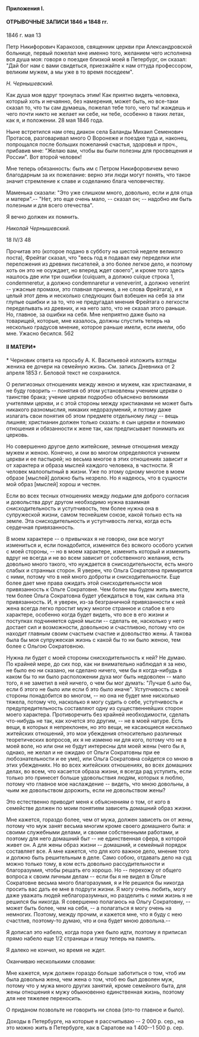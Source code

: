 #### **Приложения I.**

#### **ОТРЫВОЧНЫЕ ЗАПИСИ 1846 и 1848 гг.**

  1846 г. мая 13

  Петр Никифорович Каракозов, священник церкви при Александровской больнице, первый пожелал мне именно того, желанием чего исполнена вся душа моя: говоря о поездке близкой моей в Петербург, он сказал: "Дай бог нам с вами свидеться, приезжайте к нам оттуда профессором, великим мужем, а мы уже в то время поседеем".

*Н. Чернышевский.*

  Как душа моя вдруг тронулась этим! Как приятно видеть человека, который хоть и нечаянно, без намерения, может быть, но все-таки сказал то, что ты сам думаешь, пожелал тебе того, чего ты! жаждешь и чего почти никто не желает ни себе, ни тебе, особенно в таких летах, как я, и положении. 28 мая 1846 года.

  Ныне встретился нам отец диакон села Баланды Михаил Семенович Протасов, разговаривал много О Воронеже и поездке туда и, наконец, попрощался после больших пожеланий счастья, здоровья и проч., прибавив мне: "Желаю вам, чтобы вы были полезны для просвещения и России". Вот второй человек!

  Мне теперь обязанность: быть им с Петром Никифоровичем вечно благодарным за их пожелание: верно эти люди могут понять, что такое значит стремление к славе и соделанию блага человечеству.

  Маменька сказали: "Это уже слишком много, довольно, если и для отца и матери".-- "Нет, это еще очень мало, -- сказал он; -- надобно им быть полезным и для всего отечества".

  Я вечно должен их помнить.

*Николай Чернышевский.*

  18 IV/3 48

  Прочитав это (которое подано в субботу на шестой неделе великого поста), Фрейтаг сказал, что "весь год я подавал ему переделки или переложения из древних писателей, а это более легкое дело, и поэтому хоть он это не осуждает, но вперед ждет своего", и кроме того здесь нашлось две или три ошибки (cuiquam, a должно cuique строка 1, condemneretur, а должно condemnaretur и veneverint, а должно venerint -- ужасные промахи, это главная причина, а не слова Фрейтага), и я целый этот день и несколько следующих был взбешен на себя за эти глупые ошибки и за то, что не предугадал мнения Фрейтага о легкости переделывать из древних, и на него зато, что не сказал этого раньше. Но, главное, за ошибки на себя. Мне неприятно даже было на товарищей, которые, мне казалось, должны спустить теперь на несколько градусов мнение, которое раньше имели, если имели, обо мне. Ужасно бесился. 562

#### **II МАТЕРИ\***

  \* Черновик ответа на просьбу А. К. Васильевой изложить взгляды жениха ее дочери на семейную жизнь. См. запись Дневника от 2 апреля 1853 г. Беловой текст не сохранился.

  

  О религиозных отношениях между женою и мужем, как христианами, я не буду говорить -- понятия об этом установлены учением церкви о таинстве брака; учение церкви подробно объяснено великими учителями церкви, и с этой стороны между христианами не может быть никакого разномыслия, никаких недоразумений, и потому даже излагать свои понятия об этом предмете отдельному лицу -- вещь лишняя; христианин должен только сказать: я сын церкви и понимаю отношения и обязанности к жене так, как предписывает понимать их церковь.

  Но совершенно другое дело житейские, земные отношения между мужем и женою. Конечно, и они во многом определяются учением церкви и ее пастырей; но весьма многое в этих отношениях зависит и от характера и образа мыслей каждого человека, в частности. Я человек малоопытный в жизни. Уже по этому одному многое в моем образе [мыслей] должно быть незрело. Но я надеюсь, что в сущности мой образ [мыслей] хорош и честен.

  Если во всех тесных отношениях между людьми для доброго согласия и довольства друг другом необходимо нужна взаимная снисходительность и уступчивость, тем более нужна она в супружеской жизни, самом теснейшем союзе, какой только есть на земле. Эта снисходительность и уступчивость легка, когда есть сердечная привязанность.

  В моем характере -- о привычках я не говорю, они все могут измениться и, если понадобится, изменятся без всякого особого усилия с моей стороны, -- но в моем характере, изменить который и изменить вдруг не всегда и не во всем зависит от собственного желания, есть довольно много такого, что нуждается в снисходительности, есть много слабых и странных сторон. Я уверен, что Ольга Сократовна примирится с ними, потому что в ней много доброты и снисходительности. Еще более дает мне права ожидать этой снисходительности моя привязанность к Ольге Сократовне. Чем более мы будем жить вместе, тем более Ольга Сократовна будет убеждаться в том, как сильна эта привязанность. И, я уверен, из-за безграничной привязанности к ней жена всегда легко простит мужу многое странное и слабое в его характере, особенно когда будет видеть, что все в его жизни и поступках подчиняется одной мысли -- сделать ее, насколько у него достает сил и возможности, довольною и счастливою, потому что он находит главным своим счастьем счастие и довольство жены. А такова была бы моя супружеская жизнь с какой бы то ни было женою, тем более с Ольгою Сократовною.

  Нужна ли будет с моей стороны снисходительность к ней? Не думаю. По крайней мере, до сих пор, как ни внимательно наблюдал я за нею, не было ею ни сказано, ни сделано ничего, чем бы я когда-нибудь в каком бы то ни было расположении духа мог быть недоволен -- мало того, я не заметил в ней ничего, о чем бы мог думать: "Лучше б.ыло бы, если б этого не было или если б это было иначе". Уступчивость с моей стороны понадобится во многом, -- но она не будет мне нисколько тяжела, потому что, насколько я могу судить о себе, уступчивость и предупредительность составляют одну из существеннейших сторон моего характера. Противоречить без крайней необходимости, сделать что-нибудь не так, как хочется это другим, -- не в моей натуре. Есть вещи, в которых я непреклонен, но это вещи, не касающиеся нисколько житейских отношений, это мои убеждения относительно различных теоретических вопросов, их я не изменю ни для кого, потому что не в моей воле, но или они не будут интересны для моей жены (чего бы я, однако, не желал и не ожидаю от Ольги Сократовны при ее любознательности и ее уме), или Ольга Сократовна сойдется со мною в этих убеждениях. Но во всех житейских отношениях, во всех домашних делах, во всем, что касается образа жизни, я всегда рад уступить, если только это принесет больше удовольствия людям, которых я люблю, потому что главное мое наслаждение -- видеть, что мною довольны, а чьим же довольством дорожить, если не довольством жены?

  Это естественно приводит меня к объяснениям о том, от кого в семействе должен по моим понятиям зависеть домашний образ жизни.

  Мне кажется, гораздо более, чем от мужа, должен зависеть он от жены, потому что муж занят весьма многим кроме своего домашнего быта: и своими служебными делами, и своими собственными работами, и поэтому для него домашний быт -- не единственная сфера, в которой живет он. А для жены образ жизни -- домашний, и семейный порядок составляет все. А мне кажется, что для кого важное дело, мнение того и должно быть решительным в деле. Само собою, отдавать дело на суд можно только тому, в ком есть довольно рассудительности и благоразумия, чтобы решать его хорошо. Но -- перехожу от общего вопроса к своим личным делам -- если бы я не видел в Ольге Сократовне весьма много благоразумия, я и Не решился бы никогда просить вас дать ее мне в подруги жизни. Я могу очень любить, могу даже уважать людей неблагоразумных, но разделить с ними жизнь я не решился бы никогда. Я совершенно полагаюсь на Ольгу Сократовну, -- может быть более, чем на себя, -- а полагаться я могу очень на немногих. Поэтому, между прочим, и кажется мне, что я буду с нею счастлив, поэтому-то думаю, что и она будет мною довольна.-- 

  Я дописал это набело, когда пора уже было идти, поэтому я приписал прямо набело еще 1/2 страницы и пишу теперь на память.

  Я далеко не кончил, но время не ждет.

  Оканчиваю несколькими словами:

  Мне кажется, муж должен гораздо больше заботиться о том, чтоб им была довольна жена, чем жена о том, чтоб ею был доволен муж, потому что у мужа много других занятий, кроме семейного быта, для жены отношения к мужу обыкновенно единственная жизнь, поэтому для нее тяжелее переносить.

  О приданом позвольте не говорить ни слова (это-то главное и было).

  Доходы в Петербурге, на которые я рассчитываю -- 2 000 р. сер., на это можно жить в Петербурге, как в Саратове на 1 400--1 500 р. сер.